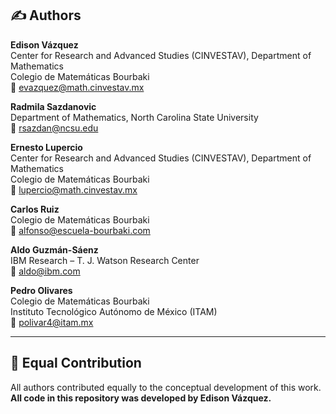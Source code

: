 ## ✍️ Authors

**Edison Vázquez**  
Center for Research and Advanced Studies (CINVESTAV), Department of Mathematics  
Colegio de Matemáticas Bourbaki  
📧 evazquez@math.cinvestav.mx

**Radmila Sazdanovic**  
Department of Mathematics, North Carolina State University  
📧 rsazdan@ncsu.edu

**Ernesto Lupercio**  
Center for Research and Advanced Studies (CINVESTAV), Department of Mathematics  
Colegio de Matemáticas Bourbaki  
📧 lupercio@math.cinvestav.mx

**Carlos Ruiz**  
Colegio de Matemáticas Bourbaki  
📧 alfonso@escuela-bourbaki.com

**Aldo Guzmán-Sáenz**  
IBM Research – T. J. Watson Research Center  
📧 aldo@ibm.com

**Pedro Olivares**  
Colegio de Matemáticas Bourbaki  
Instituto Tecnológico Autónomo de México (ITAM)  
📧 polivar4@itam.mx

---

## 🧠 Equal Contribution

All authors contributed equally to the conceptual development of this work.  
**All code in this repository was developed by Edison Vázquez.**
